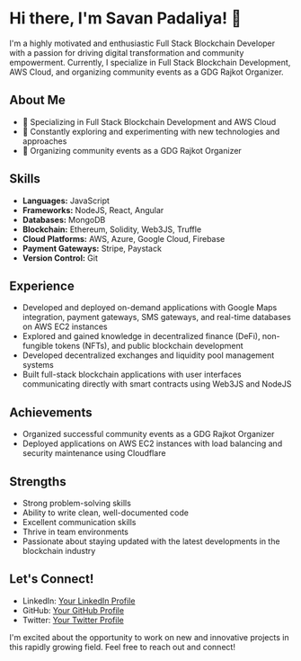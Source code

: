 # Hi there, I'm Savan Padaliya! 👋

I'm a highly motivated and enthusiastic Full Stack Blockchain Developer with a passion for driving digital transformation and community empowerment. Currently, I specialize in Full Stack Blockchain Development, AWS Cloud, and organizing community events as a GDG Rajkot Organizer.

## About Me
- 💼 Specializing in Full Stack Blockchain Development and AWS Cloud
- 🌱 Constantly exploring and experimenting with new technologies and approaches
- 👯 Organizing community events as a GDG Rajkot Organizer

## Skills
- **Languages:** JavaScript
- **Frameworks:** NodeJS, React, Angular
- **Databases:** MongoDB
- **Blockchain:** Ethereum, Solidity, Web3JS, Truffle
- **Cloud Platforms:** AWS, Azure, Google Cloud, Firebase
- **Payment Gateways:** Stripe, Paystack
- **Version Control:** Git

## Experience
- Developed and deployed on-demand applications with Google Maps integration, payment gateways, SMS gateways, and real-time databases on AWS EC2 instances
- Explored and gained knowledge in decentralized finance (DeFi), non-fungible tokens (NFTs), and public blockchain development
- Developed decentralized exchanges and liquidity pool management systems
- Built full-stack blockchain applications with user interfaces communicating directly with smart contracts using Web3JS and NodeJS

## Achievements
- Organized successful community events as a GDG Rajkot Organizer
- Deployed applications on AWS EC2 instances with load balancing and security maintenance using Cloudflare

## Strengths
- Strong problem-solving skills
- Ability to write clean, well-documented code
- Excellent communication skills
- Thrive in team environments
- Passionate about staying updated with the latest developments in the blockchain industry

## Let's Connect!
- LinkedIn: [Your LinkedIn Profile](https://www.linkedin.com/in/savanpadaliya/)
- GitHub: [Your GitHub Profile](https://github.com/PadaliyaSavan88)
- Twitter: [Your Twitter Profile](https://twitter.com/padaliya_savan)

I'm excited about the opportunity to work on new and innovative projects in this rapidly growing field. Feel free to reach out and connect!
